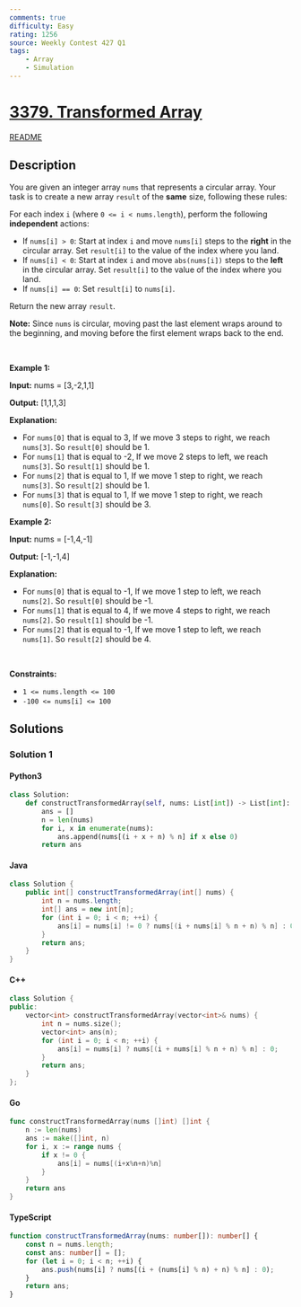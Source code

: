 ```yaml
---
comments: true
difficulty: Easy
rating: 1256
source: Weekly Contest 427 Q1
tags:
    - Array
    - Simulation
---
```


<!-- problem:start -->

# [3379. Transformed Array](https://leetcode.com/problems/transformed-array)

[README](/solution/3300-3399/3379.Transformed%20Array/README.md)

## Description

<!-- description:start -->

<p>You are given an integer array <code>nums</code> that represents a circular array. Your task is to create a new array <code>result</code> of the <strong>same</strong> size, following these rules:</p>
For each index <code>i</code> (where <code>0 &lt;= i &lt; nums.length</code>), perform the following <strong>independent</strong> actions:

<ul>
	<li>If <code>nums[i] &gt; 0</code>: Start at index <code>i</code> and move <code>nums[i]</code> steps to the <strong>right</strong> in the circular array. Set <code>result[i]</code> to the value of the index where you land.</li>
	<li>If <code>nums[i] &lt; 0</code>: Start at index <code>i</code> and move <code>abs(nums[i])</code> steps to the <strong>left</strong> in the circular array. Set <code>result[i]</code> to the value of the index where you land.</li>
	<li>If <code>nums[i] == 0</code>: Set <code>result[i]</code> to <code>nums[i]</code>.</li>
</ul>

<p>Return the new array <code>result</code>.</p>

<p><strong>Note:</strong> Since <code>nums</code> is circular, moving past the last element wraps around to the beginning, and moving before the first element wraps back to the end.</p>

<p>&nbsp;</p>
<p><strong class="example">Example 1:</strong></p>

<div class="example-block">
<p><strong>Input:</strong> <span class="example-io">nums = [3,-2,1,1]</span></p>

<p><strong>Output:</strong> <span class="example-io">[1,1,1,3]</span></p>

<p><strong>Explanation:</strong></p>

<ul>
	<li>For <code>nums[0]</code> that is equal to 3, If we move 3 steps to right, we reach <code>nums[3]</code>. So <code>result[0]</code> should be 1.</li>
	<li>For <code>nums[1]</code> that is equal to -2, If we move 2 steps to left, we reach <code>nums[3]</code>. So <code>result[1]</code> should be 1.</li>
	<li>For <code>nums[2]</code> that is equal to 1, If we move 1 step to right, we reach <code>nums[3]</code>. So <code>result[2]</code> should be 1.</li>
	<li>For <code>nums[3]</code> that is equal to 1, If we move 1 step to right, we reach <code>nums[0]</code>. So <code>result[3]</code> should be 3.</li>
</ul>
</div>

<p><strong class="example">Example 2:</strong></p>

<div class="example-block">
<p><strong>Input:</strong> <span class="example-io">nums = [-1,4,-1]</span></p>

<p><strong>Output:</strong> <span class="example-io">[-1,-1,4]</span></p>

<p><strong>Explanation:</strong></p>

<ul>
	<li>For <code>nums[0]</code> that is equal to -1, If we move 1 step to left, we reach <code>nums[2]</code>. So <code>result[0]</code> should be -1.</li>
	<li>For <code>nums[1]</code> that is equal to 4, If we move 4 steps to right, we reach <code>nums[2]</code>. So <code>result[1]</code> should be -1.</li>
	<li>For <code>nums[2]</code> that is equal to -1, If we move 1 step to left, we reach <code>nums[1]</code>. So <code>result[2]</code> should be 4.</li>
</ul>
</div>

<p>&nbsp;</p>
<p><strong>Constraints:</strong></p>

<ul>
	<li><code>1 &lt;= nums.length &lt;= 100</code></li>
	<li><code>-100 &lt;= nums[i] &lt;= 100</code></li>
</ul>

<!-- description:end -->

## Solutions

<!-- solution:start -->

### Solution 1

<!-- tabs:start -->

#### Python3

```python
class Solution:
    def constructTransformedArray(self, nums: List[int]) -> List[int]:
        ans = []
        n = len(nums)
        for i, x in enumerate(nums):
            ans.append(nums[(i + x + n) % n] if x else 0)
        return ans
```

#### Java

```java
class Solution {
    public int[] constructTransformedArray(int[] nums) {
        int n = nums.length;
        int[] ans = new int[n];
        for (int i = 0; i < n; ++i) {
            ans[i] = nums[i] != 0 ? nums[(i + nums[i] % n + n) % n] : 0;
        }
        return ans;
    }
}
```

#### C++

```cpp
class Solution {
public:
    vector<int> constructTransformedArray(vector<int>& nums) {
        int n = nums.size();
        vector<int> ans(n);
        for (int i = 0; i < n; ++i) {
            ans[i] = nums[i] ? nums[(i + nums[i] % n + n) % n] : 0;
        }
        return ans;
    }
};
```

#### Go

```go
func constructTransformedArray(nums []int) []int {
	n := len(nums)
	ans := make([]int, n)
	for i, x := range nums {
		if x != 0 {
			ans[i] = nums[(i+x%n+n)%n]
		}
	}
	return ans
}
```

#### TypeScript

```ts
function constructTransformedArray(nums: number[]): number[] {
    const n = nums.length;
    const ans: number[] = [];
    for (let i = 0; i < n; ++i) {
        ans.push(nums[i] ? nums[(i + (nums[i] % n) + n) % n] : 0);
    }
    return ans;
}
```

<!-- tabs:end -->

<!-- solution:end -->

<!-- problem:end -->
